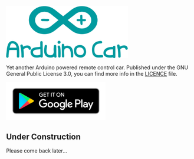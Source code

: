 <img src="https://github.com/lordfriky/Arduino-Car/raw/master/res/logo.png" alt="Arduino Car Logo" width="330"/>

Yet another Arduino powered remote control car.
Published under the GNU General Public License 3.0, you can find more info in the [LICENCE](https://github.com/lordfriky/Arduino-Car/blob/master/LICENSE) file.

<a href="https://play.google.com/store/apps/details?id=appinventor.ai_lord_friky_43.TheCarControl"><img src="https://github.com/lordfriky/Arduino-Car/raw/master/res/googleplay.png" alt="Get It On Google Play" width="270"/></a>

## Under Construction
Please come back later...
